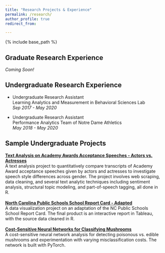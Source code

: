 ```yaml
---
title: "Research Projects & Experience"
permalink: /research/
author_profile: true
redirect_from:

---
```


{% include base_path %}

Graduate Research Experience
-------

*Coming Soon!*  
  
   
   
Undergraduate Research Experience
-------
* Undergraduate Research Assistant  
Learning Analytics and Measurement in Behavioral Sciences Lab   
*Sep 2017 - May 2020*

* Undergraduate Research Assistant   
Performance Analytics Team of Notre Dame Athletics   
*May 2018 - May 2020*

  

Sample Undergraduate Projects
-------

[**Text Analysis on Academy Awards Acceptance Speeches - Actors vs. Actresses**](https://github.com/honokasuzuki/academy-awards)   
A text analysis project to quantitatively compare transcripts of Academy Award acceptance speeches given by actors and actresses to investigate speech style differences across gender. The project involves web scraping, data cleaning, and several text analytic techniques including sentiment analysis, structural topic modeling, and part-of-speech tagging, all done in R.
\
\
[**North Carolina Public Schools School Report Card - Adapted**](https://github.com/honokasuzuki/nc-publicschools)   
A data visualization project on an adaptation of the NC Public Schools School Report Card. The final product is an interactive report in Tableau, with the source data cleaned in R.
\
\
[**Cost-Sensitive Neural Networks for Classifying Mushrooms**](https://github.com/honokasuzuki/poison-mushrooms)   
A cost-sensitive neural network analysis for detecting poisonous vs. edible mushrooms and experimentation with varying misclassification costs. The network is built with PyTorch.
